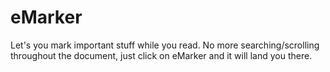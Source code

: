 # eMarker
Let's you mark important stuff while you read. No more searching/scrolling throughout the document, just click on eMarker and it will land you there.
